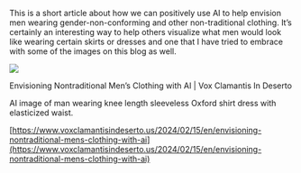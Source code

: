This is a short article about how we can positively use AI to help envision men wearing gender-non-conforming and other non-traditional clothing. It’s certainly an interesting way to help others visualize what men would look like wearing certain skirts or dresses and one that I have tried to embrace with some of the images on this blog as well.

[](https://www.voxclamantisindeserto.us/2024/02/15/en/envisioning-nontraditional-mens-clothing-with-ai "Envisioning Nontraditional Men’s Clothing with AI | Vox Clamantis In Deserto")

![](man-wearing-knee-length-sleeveless-oxford-shirt-dress-with-elasticized-waist-205x300.jpeg)

Envisioning Nontraditional Men’s Clothing with AI | Vox Clamantis In Deserto

AI image of man wearing knee length sleeveless Oxford shirt dress with elasticized waist.

[https://www.voxclamantisindeserto.us/2024/02/15/en/envisioning-nontraditional-mens-clothing-with-ai](https://www.voxclamantisindeserto.us/2024/02/15/en/envisioning-nontraditional-mens-clothing-with-ai)
